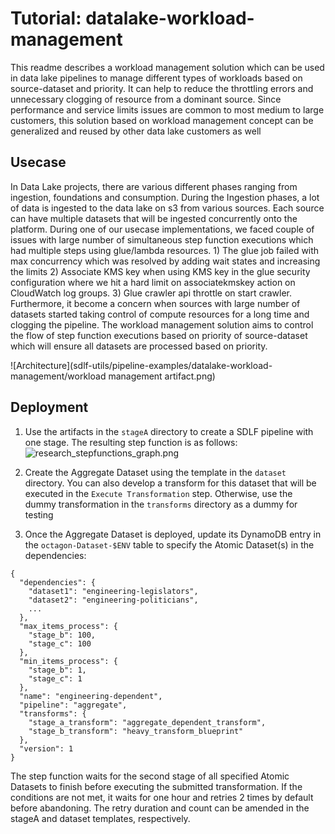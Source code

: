 # Tutorial: datalake-workload-management

This readme describes a workload management solution which can be used in data lake pipelines to manage different types of workloads based on source-dataset and priority. It can help to reduce the throttling errors and unnecessary clogging of resource from a dominant source. Since performance and service limits issues are common to most medium to large customers, this solution based on workload management concept can be generalized and reused by other data lake customers as well

## Usecase
In Data Lake projects, there are various different phases ranging from ingestion, foundations and consumption. During the Ingestion phases, a lot of data is ingested to the data lake on s3 from various sources. Each source can have multiple datasets that will be ingested concurrently onto the platform. During one of our usecase implementations, we faced couple of issues with large number of simultaneous step function executions which had multiple steps using glue/lambda resources. 1) The glue job failed with max concurrency which was resolved by adding wait states and increasing the limits 2) Associate KMS key when using KMS key in the glue security configuration where we hit a hard limit on associatekmskey action on CloudWatch log groups. 3) Glue crawler api throttle on start crawler. Furthermore, it become a concern when sources with large number of datasets started taking control of compute resources for a long time and clogging the pipeline. The workload management solution aims to control the flow of step function executions based on priority of source-dataset which will ensure all datasets are processed based on priority.

![Architecture](sdlf-utils/pipeline-examples/datalake-workload-management/workload management artifact.png) 


## Deployment
1. Use the artifacts in the `stageA` directory to create a SDLF pipeline with one stage. The resulting step function is as follows: 
![research_stepfunctions_graph.png](docs/_static/dependency_stepfunction.png)

2. Create the Aggregate Dataset using the template in the `dataset` directory. You can also develop a transform for this dataset that will be executed in the `Execute Transformation` step. Otherwise, use the dummy transformation in the `transforms` directory as a dummy for testing

3. Once the Aggregate Dataset is deployed, update its DynamoDB entry in the `octagon-Dataset-$ENV` table to specify the Atomic Dataset(s) in the dependencies:
```
{
  "dependencies": {
    "dataset1": "engineering-legislators",
    "dataset2": "engineering-politicians",
    ...
  },
  "max_items_process": {
    "stage_b": 100,
    "stage_c": 100
  },
  "min_items_process": {
    "stage_b": 1,
    "stage_c": 1
  },
  "name": "engineering-dependent",
  "pipeline": "aggregate",
  "transforms": {
    "stage_a_transform": "aggregate_dependent_transform",
    "stage_b_transform": "heavy_transform_blueprint"
  },
  "version": 1
}
```
The step function waits for the second stage of all specified Atomic Datasets to finish before executing the submitted transformation. If the conditions are not met, it waits for one hour and retries 2 times by default before abandoning. The retry duration and count can be amended in the stageA and dataset templates, respectively.